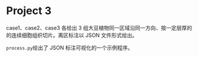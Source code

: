 # Project 3

case1、case2、case3 各给出 3 组大豆植物同一区域沿同一方向、按一定层厚的的连续细胞组织切片。离区标注以 JSON 文件形式给出。

`process.py`给出了 JSON 标注可视化的一个示例程序。
